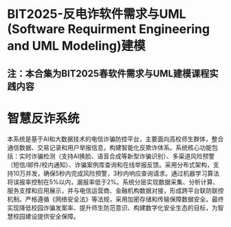 # BIT2025-反电诈软件需求与UML (Software Requirment Engineering and UML Modeling)建模
## 注：本合集为BIT2025春软件需求与UML建模课程实践内容

# 智慧反诈系统

  本系统是基于AI和大数据技术的电信诈骗防控平台，主要面向高校师生群体，整合通信数据、交易记录和用户举报信息，构建智能化反欺诈体系。系统核心功能包括：实时诈骗检测（支持AI换脸、语音合成等新型诈骗识别）、多渠道风险预警（短信/邮件/校内通知）、诈骗案例库查询和在线举报反馈。采用分布式架构，支持10万并发，确保5秒内完成风险预警，3秒内响应查询请求。通过机器学习算法将误报率控制在5%以内，漏报率低于2%。系统分层实现数据采集、分析计算、服务支撑和应用展示，并与电信运营商、金融机构数据对接，形成跨平台联防联控机制。严格遵循《网络安全法》等法规，采用加密存储和传输保障数据安全。最终实现降低校园诈骗发案率、提升师生防范意识、构建数字化安全生态的目标，为智慧校园建设提供安全保障。
